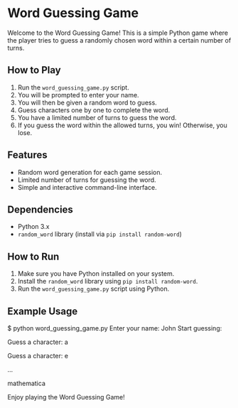 # Word Guessing Game

Welcome to the Word Guessing Game! This is a simple Python game where the player tries to guess a randomly chosen word within a certain number of turns.

## How to Play

1. Run the `word_guessing_game.py` script.
2. You will be prompted to enter your name.
3. You will then be given a random word to guess.
4. Guess characters one by one to complete the word.
5. You have a limited number of turns to guess the word.
6. If you guess the word within the allowed turns, you win! Otherwise, you lose.

## Features

- Random word generation for each game session.
- Limited number of turns for guessing the word.
- Simple and interactive command-line interface.

## Dependencies

- Python 3.x
- `random_word` library (install via `pip install random-word`)

## How to Run

1. Make sure you have Python installed on your system.
2. Install the `random_word` library using `pip install random-word`.
3. Run the `word_guessing_game.py` script using Python.

## Example Usage

$ python word_guessing_game.py
Enter your name: John
Start guessing:

Guess a character: a

Guess a character: e

...

mathematica


Enjoy playing the Word Guessing Game!
